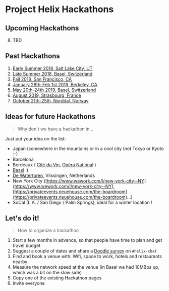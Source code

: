 # Project Helix Hackathons

## Upcoming Hackathons

8. TBD

## Past Hackathons

1. [Early Summer 2018, Salt Lake City, UT](1-slc.md)
2. [Late Summer 2018, Basel, Switzerland](2-bsl.md)
3. [Fall 2018, San Francisco, CA](3-sfo.md)
4. [January 28th-Feb 1st 2019, Berkeley, CA](4-sfo.md)
5. [May 20th-24th 2019, Basel, Switzerland](5-bsl.md)
6. [August 2019, Strasbourg, France](6-sxb.md)
7. [October 21th-25th, Norddal, Norway](7-aes.md)

## Ideas for future Hackathons

> Why don't we have a hackathon in…

Just put your idea on the list:

- Japan (somewhere in the mountains or in a cool city (not Tokyo or Kyoto :-)
- Barcelona
- Bordeaux ( [Cité du Vin](https://www.bedouk.fr/la-cite-du-vin,L89668), [Opéra National](https://www.bedouk.fr/opera-national-de-bordeaux,L90884) )
- [Basel](https://www.basel.com/en) :)
- [De Watertoren](https://www.watertorenvlissingen.com/), Vlissingen, Netherlands
- New York City ([https://www.wework.com/l/new-york-city--NY](https://www.wework.com/l/new-york-city--NY), [https://privateevents.neuehouse.com/the-boardroom](https://privateevents.neuehouse.com/the-boardroom)...)
- SoCal (L.A. / San Diego / Palm Springs), ideal for a winter location !

## Let's do it!

> How to organize a hackathon

1. Start a few months in advance, so that people have time to plan and get travel budget
2. Suggest a couple of dates and share a [Doodle survey](https://doodle.com/poll/g9y6sb72nz9yb7rw) on `#helix-chat`
3. Find and book a venue with: Wifi, space to work, hotels and restaurants nearby
4. Measure the network speed at the venue (in Basel we had 10MBps up, which was a bit on the slow side)
5. Copy one of the existing Hackathon pages
6. Invite everyone
